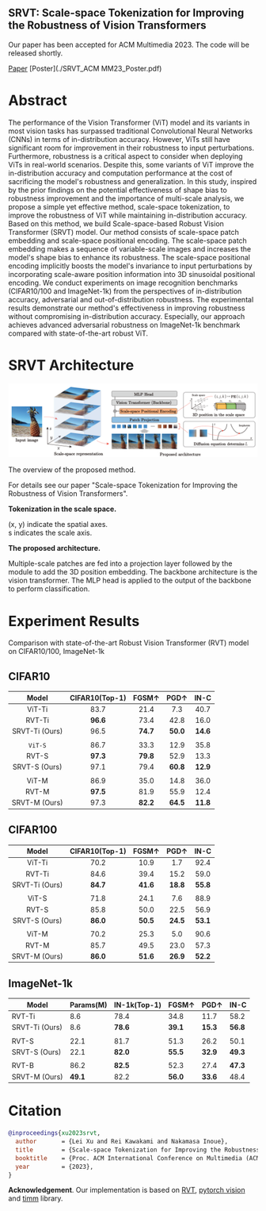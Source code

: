 ## SRVT: **Scale-space Tokenization for Improving the Robustness of Vision Transformers**

Our paper has been accepted for ACM Multimedia 2023. The code will be released shortly.

[Paper](https://dl.acm.org/doi/10.1145/3581783.3612060)
[Poster](./SRVT_ACM MM23_Poster.pdf)

# Abstract

The performance of the Vision Transformer (ViT) model and its  variants in most vision tasks has surpassed traditional Convolutional Neural Networks (CNNs) in terms of in-distribution accuracy. However, ViTs still have significant room for improvement in their robustness to input perturbations. Furthermore, robustness is a critical aspect to consider when deploying ViTs in real-world scenarios. Despite this, some variants of ViT improve the in-distribution accuracy and computation performance at the cost of sacrificing the model's robustness and generalization. In this study, inspired by the prior findings on the potential effectiveness of shape bias to robustness improvement and the importance of multi-scale analysis, we propose a simple yet effective method, scale-space tokenization, to improve the robustness of ViT while maintaining in-distribution accuracy. Based on this method, we build Scale-space-based Robust Vision Transformer (SRVT) model. Our method consists of scale-space patch embedding and scale-space positional encoding. The scale-space patch embedding makes a sequence of variable-scale images and increases the model's shape bias to enhance  its robustness. The scale-space positional encoding implicitly boosts the model's invariance to input perturbations by incorporating scale-aware position information into 3D sinusoidal positional encoding. We conduct experiments on image recognition benchmarks (CIFAR10/100 and ImageNet-1k) from the perspectives of in-distribution accuracy, adversarial and out-of-distribution robustness. The experimental results demonstrate our method's effectiveness in improving robustness without compromising in-distribution accuracy. Especially, our approach achieves advanced adversarial robustness on ImageNet-1k benchmark compared with state-of-the-art robust ViT.



# SRVT Architecture

![](./assets/SRVT.png)

The overview of the proposed method. 

For details see our paper "Scale-space Tokenization for Improving the Robustness of Vision Transformers".

**Tokenization in the scale space.** 

(x, y) indicate the spatial axes.    
s indicates the scale axis. 

**The proposed architecture.** 

Multiple-scale patches are fed into a projection layer followed by the module to add the 3D position embedding. The backbone architecture is the vision transformer. The MLP head is applied to the output of the backbone to perform classification.



# **Experiment Results**

Comparison with state-of-the-art Robust Vision Transformer (RVT) model on CIFAR10/100, ImageNet-1k

## CIFAR10

|     Model      | CIFAR10(Top-1) |  FGSM↑   |   PGD↑   |   IN-C   |
| :------------: | :------------: | :------: | :------: | :------: |
|     ViT-Ti     |      83.7      |   21.4   |   7.3    |   40.7   |
|     RVT-Ti     |    **96.6**    |   73.4   |   42.8   |   16.0   |
| SRVT-Ti (Ours) |      96.5      | **74.7** | **50.0** | **14.6** |
|                |                |          |          |          |
|    `ViT-S`     |      86.7      |   33.3   |   12.9   |   35.8   |
|     RVT-S      |    **97.3**    | **79.8** |   52.9   |   13.3   |
| SRVT-S (Ours)  |      97.1      |   79.4   | **60.8** | **12.9** |
|                |                |          |          |          |
|     ViT-M      |      86.9      |   35.0   |   14.8   |   36.0   |
|     RVT-M      |    **97.5**    |   81.9   |   55.9   |   12.4   |
| SRVT-M (Ours)  |      97.3      | **82.2** | **64.5** | **11.8** |

## CIFAR100

|     Model      | CIFAR10(Top-1) |  FGSM↑   |   PGD↑   |   IN-C   |
| :------------: | :------------: | :------: | :------: | :------: |
|     ViT-Ti     |      70.2      |   10.9   |   1.7    |   92.4   |
|     RVT-Ti     |      84.6      |   39.4   |   15.2   |   59.0   |
| SRVT-Ti (Ours) |    **84.7**    | **41.6** | **18.8** | **55.8** |
|                |                |          |          |          |
|     ViT-S      |      71.8      |   24.1   |   7.6    |   88.9   |
|     RVT-S      |      85.8      |   50.0   |   22.5   |   56.9   |
| SRVT-S (Ours)  |    **86.0**    | **50.5** | **24.5** | **53.1** |
|                |                |          |          |          |
|     ViT-M      |      70.2      |   25.3   |   5.0    |   90.6   |
|     RVT-M      |      85.7      |   49.5   |   23.0   |   57.3   |
| SRVT-M (Ours)  |    **86.0**    | **51.6** | **26.9** | **52.2** |

## ImageNet-1k

| Model          | Params(M) | IN-1k(Top-1) | FGSM↑    | PGD↑     | IN-C     |
| -------------- | --------- | ------------ | -------- | -------- | -------- |
| RVT-Ti         | 8.6       | 78.4         | 34.8     | 11.7     | 58.2     |
| SRVT-Ti (Ours) | 8.6       | **78.6**     | **39.1** | **15.3** | **56.8** |
|                |           |              |          |          |          |
| RVT-S          | 22.1      | 81.7         | 51.3     | 26.2     | 50.1     |
| SRVT-S (Ours)  | 22.1      | **82.0**     | **55.5** | **32.9** | **49.3** |
|                |           |              |          |          |          |
| RVT-B          | 86.2      | **82.5**     | 52.3     | 27.4     | **47.3** |
| SRVT-M (Ours)  | **49.1**  | 82.2         | **56.0** | **33.6** | 48.4     |



# Citation

```BibTeX
@inproceedings{xu2023srvt,
  author       = {Lei Xu and Rei Kawakami and Nakamasa Inoue},
  title        = {Scale-space Tokenization for Improving the Robustness of Vision Transformers},
  booktitle    = {Proc. ACM International Conference on Multimedia (ACM MM)},
  year         = {2023},
}
```
**Acknowledgement**. Our implementation is based on [RVT](https://github.com/vtddggg/Robust-Vision-Transformer/tree/main), [pytorch vision](https://github.com/pytorch/vision) and [timm](https://github.com/huggingface/pytorch-image-models) library.
